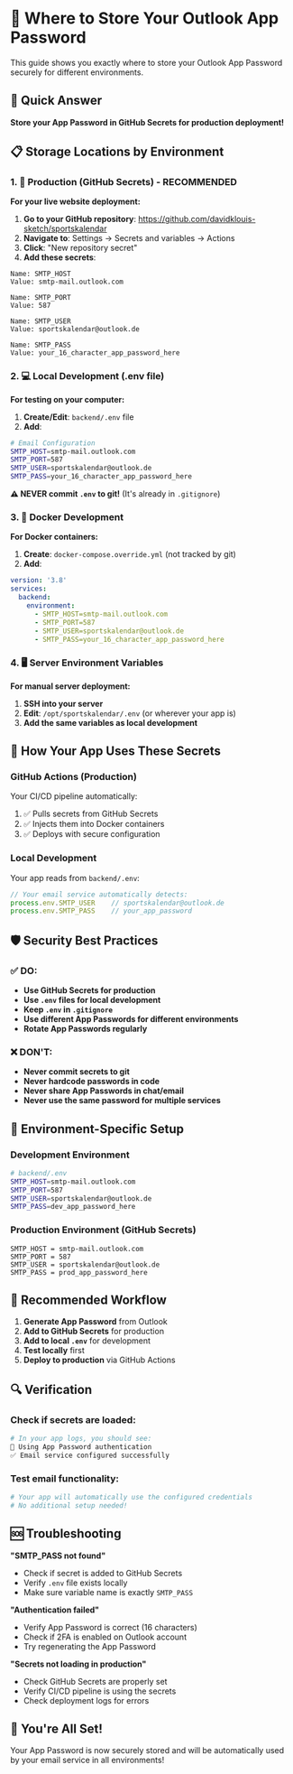 # 🔐 Where to Store Your Outlook App Password

This guide shows you exactly where to store your Outlook App Password securely for different environments.

## 🎯 Quick Answer

**Store your App Password in GitHub Secrets for production deployment!**

## 📋 Storage Locations by Environment

### 1. 🚀 Production (GitHub Secrets) - **RECOMMENDED**

**For your live website deployment:**

1. **Go to your GitHub repository**: https://github.com/davidklouis-sketch/sportskalendar
2. **Navigate to**: Settings → Secrets and variables → Actions
3. **Click**: "New repository secret"
4. **Add these secrets**:

```
Name: SMTP_HOST
Value: smtp-mail.outlook.com
```

```
Name: SMTP_PORT
Value: 587
```

```
Name: SMTP_USER
Value: sportskalendar@outlook.de
```

```
Name: SMTP_PASS
Value: your_16_character_app_password_here
```

### 2. 💻 Local Development (.env file)

**For testing on your computer:**

1. **Create/Edit**: `backend/.env` file
2. **Add**:

```bash
# Email Configuration
SMTP_HOST=smtp-mail.outlook.com
SMTP_PORT=587
SMTP_USER=sportskalendar@outlook.de
SMTP_PASS=your_16_character_app_password_here
```

**⚠️ NEVER commit `.env` to git!** (It's already in `.gitignore`)

### 3. 🐳 Docker Development

**For Docker containers:**

1. **Create**: `docker-compose.override.yml` (not tracked by git)
2. **Add**:

```yaml
version: '3.8'
services:
  backend:
    environment:
      - SMTP_HOST=smtp-mail.outlook.com
      - SMTP_PORT=587
      - SMTP_USER=sportskalendar@outlook.de
      - SMTP_PASS=your_16_character_app_password_here
```

### 4. 🖥️ Server Environment Variables

**For manual server deployment:**

1. **SSH into your server**
2. **Edit**: `/opt/sportskalendar/.env` (or wherever your app is)
3. **Add the same variables as local development**

## 🔧 How Your App Uses These Secrets

### GitHub Actions (Production)
Your CI/CD pipeline automatically:
1. ✅ Pulls secrets from GitHub Secrets
2. ✅ Injects them into Docker containers
3. ✅ Deploys with secure configuration

### Local Development
Your app reads from `backend/.env`:
```typescript
// Your email service automatically detects:
process.env.SMTP_USER    // sportskalendar@outlook.de
process.env.SMTP_PASS    // your_app_password
```

## 🛡️ Security Best Practices

### ✅ DO:
- **Use GitHub Secrets for production**
- **Use `.env` files for local development**
- **Keep `.env` in `.gitignore`**
- **Use different App Passwords for different environments**
- **Rotate App Passwords regularly**

### ❌ DON'T:
- **Never commit secrets to git**
- **Never hardcode passwords in code**
- **Never share App Passwords in chat/email**
- **Never use the same password for multiple services**

## 🔄 Environment-Specific Setup

### Development Environment
```bash
# backend/.env
SMTP_HOST=smtp-mail.outlook.com
SMTP_PORT=587
SMTP_USER=sportskalendar@outlook.de
SMTP_PASS=dev_app_password_here
```

### Production Environment (GitHub Secrets)
```
SMTP_HOST = smtp-mail.outlook.com
SMTP_PORT = 587
SMTP_USER = sportskalendar@outlook.de
SMTP_PASS = prod_app_password_here
```

## 🎯 Recommended Workflow

1. **Generate App Password** from Outlook
2. **Add to GitHub Secrets** for production
3. **Add to local `.env`** for development
4. **Test locally** first
5. **Deploy to production** via GitHub Actions

## 🔍 Verification

### Check if secrets are loaded:
```bash
# In your app logs, you should see:
📧 Using App Password authentication
✅ Email service configured successfully
```

### Test email functionality:
```bash
# Your app will automatically use the configured credentials
# No additional setup needed!
```

## 🆘 Troubleshooting

**"SMTP_PASS not found"**
- Check if secret is added to GitHub Secrets
- Verify `.env` file exists locally
- Make sure variable name is exactly `SMTP_PASS`

**"Authentication failed"**
- Verify App Password is correct (16 characters)
- Check if 2FA is enabled on Outlook account
- Try regenerating the App Password

**"Secrets not loading in production"**
- Check GitHub Secrets are properly set
- Verify CI/CD pipeline is using the secrets
- Check deployment logs for errors

## 🎉 You're All Set!

Your App Password is now securely stored and will be automatically used by your email service in all environments!
